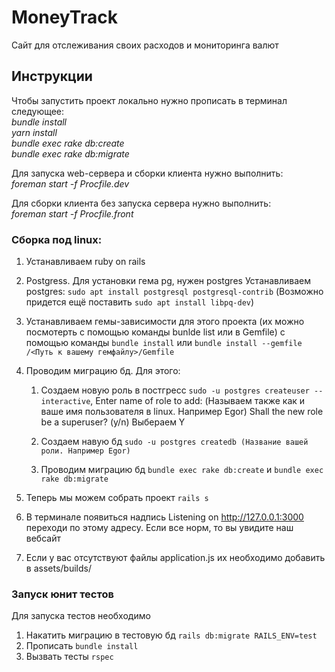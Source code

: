 # MoneyTrack

Сайт для отслеживания своих расходов и мониторинга валют

## Инструкции
Чтобы запустить проект локально нужно прописать в терминал следующее:    
*bundle install*  
*yarn install*  
*bundle exec rake db:create*  
*bundle exec rake db:migrate*  


Для запуска web-сервера и сборки клиента нужно выполнить:  
*foreman start -f Procfile.dev*  

Для сборки клиента без запуска сервера нужно выполнить:  
*foreman start -f Procfile.front*   



### Сборка под linux:
1. Устанавливаем ruby on rails
2. Postgress. Для установки гема pg, нужен postgres Устанавливаем postgres: `sudo apt install postgresql postgresql-contrib` (Возможно придется ещё поставить `sudo apt install libpq-dev`)
3. Устанавливаем гемы-зависимости для этого проекта (их можно посмотерть с помощью команды bunlde list или в Gemfile) с помощью команды `bundle install` или `bundle install --gemfile /<Путь к вашему гемфайлу>/Gemfile`
4. Проводим миграцию бд. Для этого: 
    1. Создаем новую роль в постгресс `sudo -u postgres createuser --interactive`,
        Enter name of role to add: (Называем также как и ваше имя пользователя в linux. Например Egor)
        Shall the new role be a superuser? (y/n) Выбераем Y 
    2. Создаем навую бд `sudo -u postgres createdb (Название вашей роли. Например Egor)`

    3. Проводим миграцию бд `bundle exec rake db:create` и `bundle exec rake db:migrate`

5. Теперь мы можем собрать проект `rails s` 
6. В терминале появиться надпись Listening on http://127.0.0.1:3000 переходи по этому адресу. Если все норм, то вы увидите наш вебсайт
7. Если у вас отсутствуют файлы application.js их необходимо добавить в assets/builds/

### Запуск юнит тестов
Для запуска тестов необходимо 
1. Накатить миграцию в тестовую бд `rails db:migrate RAILS_ENV=test` 
2. Прописать `bundle install`
3. Вызвать тесты `rspec` 



